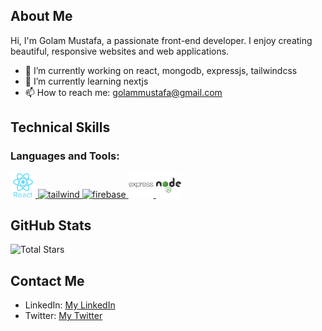 ## About Me

Hi, I'm Golam Mustafa, a passionate front-end developer. I enjoy creating beautiful, responsive websites and web applications.

- 🔭 I’m currently working on react, mongodb, expressjs, tailwindcss
- 🌱 I’m currently learning nextjs
- 📫 How to reach me: golammustafa@gmail.com
## Technical Skills

### Languages and Tools:

<p align="left">
  <a href="https://reactjs.org/" target="_blank" rel="noreferrer">
    <img src="https://raw.githubusercontent.com/devicons/devicon/master/icons/react/react-original-wordmark.svg" alt="react" width="40" height="40"/> 
  </a>
  <a href="https://tailwindcss.com/" target="_blank" rel="noreferrer">
    <img src="https://www.vectorlogo.zone/logos/tailwindcss/tailwindcss-icon.svg" alt="tailwind" width="40" height="40"/> 
  </a>
  <a href="https://firebase.google.com/" target="_blank" rel="noreferrer">
    <img src="https://www.vectorlogo.zone/logos/firebase/firebase-icon.svg" alt="firebase" width="40" height="40"/> 
  </a>
  <a href="https://expressjs.com" target="_blank" rel="noreferrer">
    <img src="https://raw.githubusercontent.com/devicons/devicon/master/icons/express/express-original-wordmark.svg" alt="express" width="40" height="40"/> 
  </a>
  <a href="https://nodejs.org" target="_blank" rel="noreferrer">
    <img src="https://raw.githubusercontent.com/devicons/devicon/master/icons/nodejs/nodejs-original-wordmark.svg" alt="nodejs" width="40" height="40"/> 
  </a>
</p>
  

## GitHub Stats
![Total Stars](https://github-readme-stats.vercel.app/api?username=masudsw&show_icons=true&hide=contribs,issues)







## Contact Me

- LinkedIn: [My LinkedIn](https://www.linkedin.com/in/golam-mustafa-masud)
- Twitter: [My Twitter](https://x.com/masudsw)


